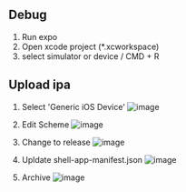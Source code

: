 ## Debug
1. Run expo 
2. Open xcode project (*.xcworkspace)
3. select simulator or device / CMD + R

## Upload ipa
1. Select 'Generic iOS Device'
![image](https://user-images.githubusercontent.com/5827617/68464876-bd05be00-0254-11ea-912c-218c8bd6daca.png)

2. Edit Scheme
![image](https://user-images.githubusercontent.com/5827617/68464955-e0306d80-0254-11ea-8a49-4da114d1bbdc.png)

3. Change to release
![image](https://user-images.githubusercontent.com/5827617/68465023-fd653c00-0254-11ea-80d2-57e7351b1a50.png)

4. Upldate shell-app-manifest.json
![image](https://user-images.githubusercontent.com/5827617/68465130-2c7bad80-0255-11ea-9dad-eec8f1c5f3b9.png)

5. Archive
![image](https://user-images.githubusercontent.com/5827617/68465167-46b58b80-0255-11ea-80fe-2577415cc9d3.png)
